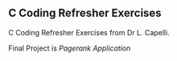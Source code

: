  ## C Coding Refresher Exercises

C Coding Refresher Exercises from Dr L. Capelli.

Final Project is *Pagerank Application*
